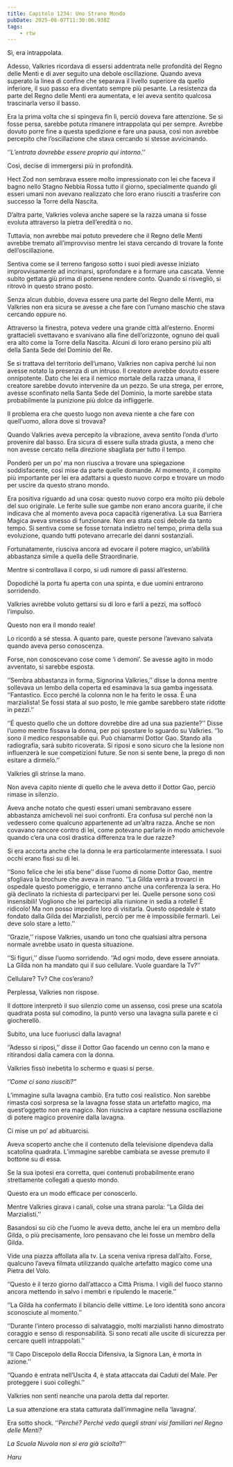 ```yaml
---
title: Capitolo 1234: Uno Strano Mondo
pubDate: 2025-08-07T11:30:06.938Z
tags:
    - rtw
---
```



Sì, era intrappolata.


Adesso, Valkries ricordava di essersi addentrata nelle profondità del Regno delle Menti e di aver seguito una debole oscillazione. Quando aveva superato la linea di confine che separava il livello superiore da quello inferiore, il suo passo era diventato sempre più pesante. La resistenza da parte del Regno delle Menti era aumentata, e lei aveva sentito qualcosa trascinarla verso il basso.


Era la prima volta che si spingeva fin lì, perciò doveva fare attenzione. Se si fosse persa, sarebbe potuta rimanere intrappolata qui per sempre. Avrebbe dovuto porre fine a questa spedizione e fare una pausa, così non avrebbe percepito che l’oscillazione che stava cercando si stesse avvicinando.


‘<em>’L’entrata dovrebbe essere proprio qui intorno</em>.’’


Così, decise di immergersi più in profondità.


Hect Zod non sembrava essere molto impressionato con lei che faceva il bagno nello Stagno Nebbia Rossa tutto il giorno, specialmente quando gli esseri umani non avevano realizzato che loro erano riusciti a trasferire con successo la Torre della Nascita.


D’altra parte, Valkries voleva anche sapere se la razza umana si fosse evoluta attraverso la pietra dell’eredità o no.


Tuttavia, non avrebbe mai potuto prevedere che il Regno delle Menti avrebbe tremato all’improvviso mentre lei stava cercando di trovare la fonte dell’oscillazione.


Sentiva come se il terreno fangoso sotto i suoi piedi avesse iniziato improvvisamente ad incrinarsi, sprofondare e a formare una cascata. Venne subito gettata giù prima di potersene rendere conto. Quando si risvegliò, si ritrovò in questo strano posto.


Senza alcun dubbio, doveva essere una parte del Regno delle Menti, ma Valkries non era sicura se avesse a che fare con l’umano maschio che stava cercando oppure no.


Attraverso la finestra, poteva vedere una grande città all’esterno. Enormi grattacieli svettavano e svanivano alla fine dell’orizzonte, ognuno dei quali era alto come la Torre della Nascita. Alcuni di loro erano persino più alti della Santa Sede del Dominio del Re.


Se si trattava del territorio dell’umano, Valkries non capiva perché lui non avesse notato la presenza di un intruso. Il creatore avrebbe dovuto essere onnipotente. Dato che lei era il nemico mortale della razza umana, il creatore sarebbe dovuto intervenire da un pezzo. Se una strega, per errore, avesse sconfinato nella Santa Sede del Dominio, la morte sarebbe stata probabilmente la punizione più dolce da infliggerle.


Il problema era che questo luogo non aveva niente a che fare con quell’uomo, allora dove si trovava?


Quando Valkries aveva percepito la vibrazione, aveva sentito l’onda d’urto provenire dal basso. Era sicura di essere sulla strada giusta, a meno che non avesse cercato nella direzione sbagliata per tutto il tempo.


Ponderò per un po’ ma non riusciva a trovare una spiegazione soddisfacente, così mise da parte quelle domande. Al momento, il compito più importante per lei era adattarsi a questo nuovo corpo e trovare un modo per uscire da questo strano mondo.


Era positiva riguardo ad una cosa: questo nuovo corpo era molto più debole del suo originale. Le ferite sulle sue gambe non erano ancora guarite, il che indicava che al momento aveva poca capacità rigenerativa. La sua Barriera Magica aveva smesso di funzionare. Non era stata così debole da tanto tempo. Si sentiva come se fosse tornata indietro nel tempo, prima della sua evoluzione, quando tutti potevano arrecarle dei danni sostanziali.


Fortunatamente, riusciva ancora ad evocare il potere magico, un’abilità abbastanza simile a quella delle Straordinarie.


Mentre si controllava il corpo, si udì rumore di passi all’esterno.


Dopodiché la porta fu aperta con una spinta, e due uomini entrarono sorridendo.


Valkries avrebbe voluto gettarsi su di loro e farli a pezzi, ma soffocò l’impulso.


Questo non era il mondo reale!


Lo ricordò a sé stessa. A quanto pare, queste persone l’avevano salvata quando aveva perso conoscenza.


Forse, non conoscevano cose come ‘i demoni’. Se avesse agito in modo avventato, si sarebbe esposta.


‘’Sembra abbastanza in forma, Signorina Valkries,’’ disse la donna mentre sollevava un lembo della coperta ed esaminava la sua gamba ingessata. ‘’Fantastico. Ecco perché la colonna non le ha ferito le ossa. È una marzialista! Se fossi stata al suo posto, le mie gambe sarebbero state ridotte in pezzi.’’


‘’É questo quello che un dottore dovrebbe dire ad una sua paziente?’’ Disse l’uomo mentre fissava la donna, per poi spostare lo sguardo su Valkries. ‘’Io sono il medico responsabile qui. Può chiamarmi Dottor Gao. Stando alla radiografia, sarà subito ricoverata. Si riposi e sono sicuro che la lesione non influenzerà le sue competizioni future. Se non si sente bene, la prego di non esitare a dirmelo.’’


Valkries gli strinse la mano.


Non aveva capito niente di quello che le aveva detto il Dottor Gao, perciò rimase in silenzio.


Aveva anche notato che questi esseri umani sembravano essere abbastanza amichevoli nei suoi confronti. Era confusa sul perché non la vedessero come qualcuno appartenente ad un’altra razza. Anche se non covavano rancore contro di lei, come potevano parlarle in modo amichevole quando c’era una così drastica differenza tra le due razze?


Si era accorta anche che la donna le era particolarmente interessata. I suoi occhi erano fissi su di lei.


‘’Sono felice che lei stia bene’’ disse l’uomo di nome Dottor Gao, mentre sfogliava la brochure che aveva in mano. ‘’La Gilda verrà a trovarci in ospedale questo pomeriggio, e terranno anche una conferenza la sera. Ho già declinato la richiesta di parteciparvi per lei. Quelle persone sono così insensibili! Vogliono che lei partecipi alla riunione in sedia a rotelle! È ridicolo! Ma non posso impedire loro di visitarla. Questo ospedale è stato fondato dalla Gilda dei Marzialisti, perciò per me è impossibile fermarli. Lei deve solo stare a letto.’’


‘’Grazie,’’ rispose Valkries, usando un tono che qualsiasi altra persona normale avrebbe usato in questa situazione.


‘’Si figuri,’’ disse l’uomo sorridendo. ‘’Ad ogni modo, deve essere annoiata. La Gilda non ha mandato qui il suo cellulare. Vuole guardare la Tv?’’


Cellulare? Tv? Che cos’erano?


Perplessa, Valkries non rispose.


Il dottore interpretò il suo silenzio come un assenso, così prese una scatola quadrata posta sul comodino, la puntò verso una lavagna sulla parete e ci giocherellò.


Subito, una luce fuoriuscì dalla lavagna!


‘’Adesso si riposi,’’ disse il Dottor Gao facendo un cenno con la mano e ritirandosi dalla camera con la donna.


Valkries fissò inebetita lo schermo e quasi si perse.


‘<em>’Come ci sono riusciti?” </em>


L’immagine sulla lavagna cambiò. Era tutto così realistico. Non sarebbe rimasta così sorpresa se la lavagna fosse stata un artefatto magico, ma quest’oggetto non era magico. Non riusciva a captare nessuna oscillazione di potere magico provenire dalla lavagna.


Ci mise un po’ ad abituarcisi.


Aveva scoperto anche che il contenuto della televisione dipendeva dalla scatolina quadrata. L’immagine sarebbe cambiata se avesse premuto il bottone su di essa.


Se la sua ipotesi era corretta, quei contenuti probabilmente erano strettamente collegati a questo mondo.


Questo era un modo efficace per conoscerlo.


Mentre Valkries girava i canali, colse una strana parola: ‘’La Gilda dei Marzialisti.’’


Basandosi su ciò che l’uomo le aveva detto, anche lei era un membro della Gilda, o più precisamente, loro pensavano che lei fosse un membro della Gilda.


Vide una piazza affollata alla tv. La scena veniva ripresa dall’alto. Forse, qualcuno l’aveva filmata utilizzando qualche artefatto magico come una Pietra del Volo.


‘’Questo è il terzo giorno dall’attacco a Città Prisma. I vigili del fuoco stanno ancora mettendo in salvo i membri e ripulendo le macerie.’’


‘’La Gilda ha confermato il bilancio delle vittime. Le loro identità sono ancora sconosciute al momento.’’


‘’Durante l’intero processo di salvataggio, molti marzialisti hanno dimostrato coraggio e senso di responsabilità. Si sono recati alle uscite di sicurezza per cercare quelli intrappolati.’’


‘’Il Capo Discepolo della Roccia Difensiva, la Signora Lan, è morta in azione.’’


‘’Quando è entrata nell’Uscita 4, è stata attaccata dai Caduti del Male. Per proteggere i suoi colleghi.’’


Valkries non sentì neanche una parola detta dal reporter.


La sua attenzione era stata catturata dall’immagine nella ‘lavagna’.


Era sotto shock. ‘<em>’Perché? Perché vedo quegli strani visi familiari nel Regno delle Menti?</em>


<em>La Scuola Nuvola non si era già sciolta</em>?’’


<em>Haru</em>








                                


                                



